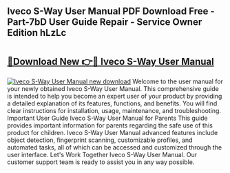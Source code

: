 ## Iveco S-Way User Manual PDF Download Free - Part-7bD User Guide Repair - Service Owner Edition hLzLc

# <h2><a href="http://cf20494.oget.top/?id=Iveco+S-Way+User+Manual">🔗Download New 👉🔴 Iveco S-Way User Manual</a></h2>

[![Iveco S-Way User Manual new download](https://i.imgur.com/5g1atiW.png)](http://cf20494.oget.top/?id=Iveco+S-Way+User+Manual)
Welcome to the user manual for your newly obtained Iveco S-Way User Manual. This comprehensive guide is intended to help you become an expert user of your product by providing a detailed explanation of its features, functions, and benefits. You will find clear instructions for installation, usage, maintenance, and troubleshooting. Important User Guide Iveco S-Way User Manual for Parents This guide provides important information for parents regarding the safe use of this product for children. Iveco S-Way User Manual advanced features include object detection, fingerprint scanning, customizable profiles, and automated tasks, all of which can be accessed and customized through the user interface. Let's Work Together Iveco S-Way User Manual. Our customer support team is ready to assist you in any way possible.
